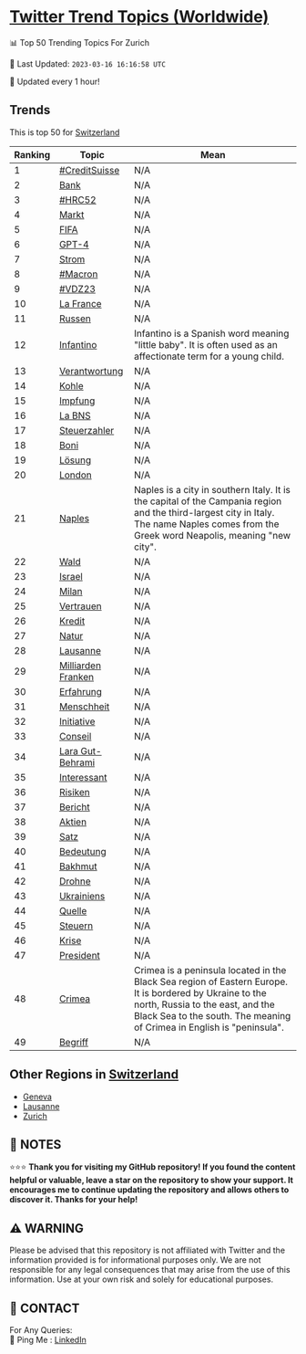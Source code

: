 [Twitter Trend Topics (Worldwide)](https://github.com/ErcinDedeoglu/Twitter-Trend-Topics)
==========


📊 Top 50 Trending Topics For Zurich

📆 Last Updated: `2023-03-16 16:16:58 UTC`

🔧 Updated every 1 hour!


## Trends

This is top 50 for [Switzerland](</Switzerland>)

| Ranking | Topic | Mean |
| ------- | ------------ | ------------ |
| 1 | [#CreditSuisse](http://twitter.com/search?q=%23CreditSuisse) | N/A |
| 2 | [Bank](http://twitter.com/search?q=Bank) | N/A |
| 3 | [#HRC52](http://twitter.com/search?q=%23HRC52) | N/A |
| 4 | [Markt](http://twitter.com/search?q=Markt) | N/A |
| 5 | [FIFA](http://twitter.com/search?q=FIFA) | N/A |
| 6 | [GPT-4](http://twitter.com/search?q=GPT-4) | N/A |
| 7 | [Strom](http://twitter.com/search?q=Strom) | N/A |
| 8 | [#Macron](http://twitter.com/search?q=%23Macron) | N/A |
| 9 | [#VDZ23](http://twitter.com/search?q=%23VDZ23) | N/A |
| 10 | [La France](http://twitter.com/search?q=La+France) | N/A |
| 11 | [Russen](http://twitter.com/search?q=Russen) | N/A |
| 12 | [Infantino](http://twitter.com/search?q=Infantino) | Infantino is a Spanish word meaning "little baby". It is often used as an affectionate term for a young child. |
| 13 | [Verantwortung](http://twitter.com/search?q=Verantwortung) | N/A |
| 14 | [Kohle](http://twitter.com/search?q=Kohle) | N/A |
| 15 | [Impfung](http://twitter.com/search?q=Impfung) | N/A |
| 16 | [La BNS](http://twitter.com/search?q=La+BNS) | N/A |
| 17 | [Steuerzahler](http://twitter.com/search?q=Steuerzahler) | N/A |
| 18 | [Boni](http://twitter.com/search?q=Boni) | N/A |
| 19 | [Lösung](http://twitter.com/search?q=L%c3%b6sung) | N/A |
| 20 | [London](http://twitter.com/search?q=London) | N/A |
| 21 | [Naples](http://twitter.com/search?q=Naples) | Naples is a city in southern Italy. It is the capital of the Campania region and the third-largest city in Italy. The name Naples comes from the Greek word Neapolis, meaning "new city". |
| 22 | [Wald](http://twitter.com/search?q=Wald) | N/A |
| 23 | [Israel](http://twitter.com/search?q=Israel) | N/A |
| 24 | [Milan](http://twitter.com/search?q=Milan) | N/A |
| 25 | [Vertrauen](http://twitter.com/search?q=Vertrauen) | N/A |
| 26 | [Kredit](http://twitter.com/search?q=Kredit) | N/A |
| 27 | [Natur](http://twitter.com/search?q=Natur) | N/A |
| 28 | [Lausanne](http://twitter.com/search?q=Lausanne) | N/A |
| 29 | [Milliarden Franken](http://twitter.com/search?q=Milliarden+Franken) | N/A |
| 30 | [Erfahrung](http://twitter.com/search?q=Erfahrung) | N/A |
| 31 | [Menschheit](http://twitter.com/search?q=Menschheit) | N/A |
| 32 | [Initiative](http://twitter.com/search?q=Initiative) | N/A |
| 33 | [Conseil](http://twitter.com/search?q=Conseil) | N/A |
| 34 | [Lara Gut-Behrami](http://twitter.com/search?q=Lara+Gut-Behrami) | N/A |
| 35 | [Interessant](http://twitter.com/search?q=Interessant) | N/A |
| 36 | [Risiken](http://twitter.com/search?q=Risiken) | N/A |
| 37 | [Bericht](http://twitter.com/search?q=Bericht) | N/A |
| 38 | [Aktien](http://twitter.com/search?q=Aktien) | N/A |
| 39 | [Satz](http://twitter.com/search?q=Satz) | N/A |
| 40 | [Bedeutung](http://twitter.com/search?q=Bedeutung) | N/A |
| 41 | [Bakhmut](http://twitter.com/search?q=Bakhmut) | N/A |
| 42 | [Drohne](http://twitter.com/search?q=Drohne) | N/A |
| 43 | [Ukrainiens](http://twitter.com/search?q=Ukrainiens) | N/A |
| 44 | [Quelle](http://twitter.com/search?q=Quelle) | N/A |
| 45 | [Steuern](http://twitter.com/search?q=Steuern) | N/A |
| 46 | [Krise](http://twitter.com/search?q=Krise) | N/A |
| 47 | [President](http://twitter.com/search?q=President) | N/A |
| 48 | [Crimea](http://twitter.com/search?q=Crimea) | Crimea is a peninsula located in the Black Sea region of Eastern Europe. It is bordered by Ukraine to the north, Russia to the east, and the Black Sea to the south. The meaning of Crimea in English is "peninsula". |
| 49 | [Begriff](http://twitter.com/search?q=Begriff) | N/A |



## Other Regions in [Switzerland](</Switzerland>)

* [Geneva](</Switzerland/Geneva.md>)
* [Lausanne](</Switzerland/Lausanne.md>)
* [Zurich](</Switzerland/Zurich.md>)



## 📝 NOTES

⭐⭐⭐ **Thank you for visiting my GitHub repository! If you found the content helpful or valuable, leave a star on the repository to show your support. It encourages me to continue updating the repository and allows others to discover it. Thanks for your help!**


## ⚠️ WARNING

Please be advised that this repository is not affiliated with Twitter and the information provided is for informational purposes only. We are not responsible for any legal consequences that may arise from the use of this information. Use at your own risk and solely for educational purposes.


## 📨 CONTACT

 For Any Queries:  
            🏓 Ping Me : [LinkedIn](https://www.linkedin.com/in/ercindedeoglu/)
